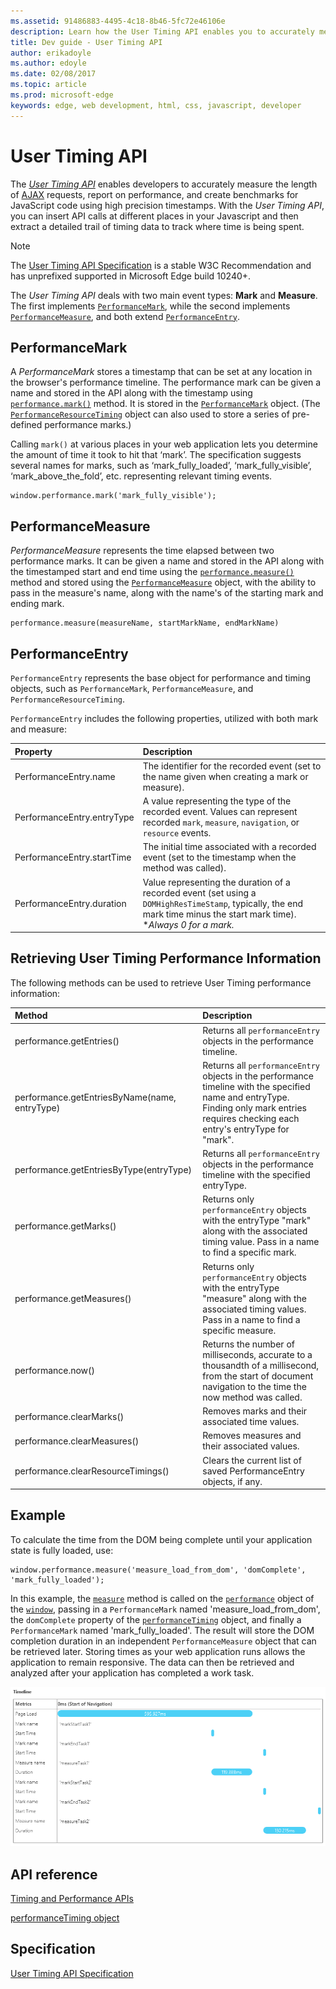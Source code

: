 ```yaml
---
ms.assetid: 91486883-4495-4c18-8b46-5fc72e46106e
description: Learn how the User Timing API enables you to accurately measure requests and report on performance.
title: Dev guide - User Timing API
author: erikadoyle
ms.author: edoyle
ms.date: 02/08/2017
ms.topic: article
ms.prod: microsoft-edge
keywords: edge, web development, html, css, javascript, developer
---
```


# User Timing API

The [*User Timing API*](http://www.w3.org/TR/user-timing/) enables developers to accurately measure the length of [AJAX](https://msdn.microsoft.com/library/cc891506(v=vs.85).aspx) requests, report on performance, and create benchmarks for JavaScript code using high precision timestamps. With the *User Timing API*, you can insert API calls at different places in your Javascript and then extract a detailed trail of timing data to track where time is being spent.

> [!NOTE]
> The [User Timing API Specification](http://www.w3.org/TR/user-timing/) is a stable W3C Recommendation and has unprefixed supported in Microsoft Edge build 10240+. 



The *User Timing API* deals with two main event types: **Mark** and **Measure**. The first implements [`PerformanceMark`](https://msdn.microsoft.com/library/jj585582(v=vs.85).aspx), while the second implements [`PerformanceMeasure`](https://msdn.microsoft.com/library/jj585583(v=vs.85).aspx), and both extend [`PerformanceEntry`](https://msdn.microsoft.com/library/jj585577(v=vs.85).aspx).

## PerformanceMark

A *PerformanceMark* stores a timestamp that can be set at any location in the browser's performance timeline. The performance mark can be given a name and stored in the API along with the timestamp using [`performance.mark()`](https://msdn.microsoft.com/library/jj585582(v=vs.85).aspx) method. It is stored in the [`PerformanceMark`](https://msdn.microsoft.com/library/jj585582(v=vs.85).aspx) object. (The [`PerformanceResourceTiming`](https://msdn.microsoft.com/library/jj585584(v=vs.85).aspx) object can also used to store a series of pre-defined performance marks.)

Calling `mark()` at various places in your web application lets you determine the amount of time it took to hit that ‘mark’. The specification suggests several names for marks, such as ‘mark_fully_loaded’, ‘mark_fully_visible’, ‘mark_above_the_fold’, etc. representing relevant timing events. 

```JS
window.performance.mark('mark_fully_visible');
```

## PerformanceMeasure

*PerformanceMeasure* represents the time elapsed between two performance marks. It can be given a name and stored in the API along with the timestamped start and end time using the [`performance.measure()`](https://msdn.microsoft.com/library/jj585594(v=vs.85).aspx) method and stored using the [`PerformanceMeasure`](https://msdn.microsoft.com/library/jj585583(v=vs.85).aspx) object, with the ability to pass in the measure's name, along with the name's of the starting mark and ending mark.

```JS
performance.measure(measureName, startMarkName, endMarkName)
```

## PerformanceEntry

`PerformanceEntry` represents the base object for performance and timing objects, such as `PerformanceMark`, `PerformanceMeasure`, and `PerformanceResourceTiming`. 

`PerformanceEntry` includes the following properties, utilized with both mark and measure:

Property | Description
:------------ | :-------------
PerformanceEntry.name | The identifier for the recorded event (set to the name given when creating a mark or measure).
PerformanceEntry.entryType | A value representing the type of the recorded event. Values can represent recorded `mark`, `measure`, `navigation`, or `resource` events.
PerformanceEntry.startTime | The initial time associated with a recorded event (set to the timestamp when the method was called).
PerformanceEntry.duration | Value representing the duration of a recorded event (set using a `DOMHighResTimeStamp`, typically, the end mark time minus the start mark time). **Always 0 for a mark.*

## Retrieving User Timing Performance Information

The following methods can be used to retrieve User Timing performance information:

Method | Description
:------------ | :-------------
performance.getEntries() | Returns all `performanceEntry` objects in the performance timeline.
performance.getEntriesByName(name, entryType) | Returns all `performanceEntry` objects in the performance timeline with the specified name and entryType. Finding only mark entries requires checking each entry's entryType for "mark".
performance.getEntriesByType(entryType) | Returns all `performanceEntry` objects in the performance timeline with the specified entryType.
performance.getMarks() | Returns only `performanceEntry` objects with the entryType "mark" along with the associated timing value. Pass in a name to find a specific mark. 
performance.getMeasures() | Returns only `performanceEntry` objects with the entryType "measure" along with the associated timing values. Pass in a name to find a specific measure. 
performance.now() | Returns the number of milliseconds, accurate to a thousandth of a millisecond, from the start of document navigation to the time the now method was called.
performance.clearMarks() | Removes marks and their associated time values.
performance.clearMeasures() | Removes measures and their associated values.
performance.clearResourceTimings() | Clears the current list of saved PerformanceEntry objects, if any.

## Example

To calculate the time from the DOM being complete until your application state is fully loaded, use:

```JS
window.performance.measure('measure_load_from_dom', 'domComplete', 'mark_fully_loaded');
```

In this example, the [`measure`](https://msdn.microsoft.com/library/jj585594(v=vs.85).aspx) method is called on the [`performance`](https://msdn.microsoft.com/library/ff974680(v=vs.85).aspx) object of the [`window`](https://msdn.microsoft.com/library/ms535873(v=vs.85).aspx), passing in a `PerformanceMark` named 'measure_load_from_dom', the `domComplete` property of the [`performanceTiming`](https://msdn.microsoft.com/library/ff975075(v=vs.85).aspx) object, and finally a `PerformanceMark` named 'mark_fully_loaded'. The result will store the DOM completion duration in an independent `PerformanceMeasure` object that can be retrieved later. Storing times as your web application runs allows the application to remain responsive. The data can then be retrieved and analyzed after your application has completed a work task. 

[![User Timing API Demo](./../media/usertimingapi_image.png)](https://testdrive-archive.azurewebsites.net/Performance/performanceTiming/Default.html)





## API reference

[Timing and Performance APIs](https://msdn.microsoft.com/library/hh772738(v=vs.85).aspx)

[performanceTiming object](https://msdn.microsoft.com/library/ff975075(v=vs.85).aspx)


## Specification

[User Timing API Specification](http://go.microsoft.com/fwlink/p/?LinkId=248169)
